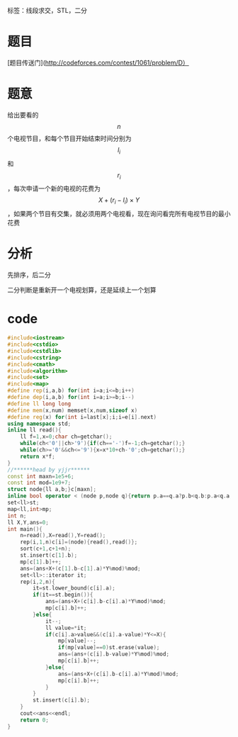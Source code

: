 ﻿---
subtitle: "线段相交问题"
tags: 
 - DP-杂题
grammar_cjkRuby: true
catalog: true
layout:  post
header-img: "img/header/P59.jpg"
preview-img: "/img/preview/P59.jpg"
---
标签：线段求交，STL，二分

# 题目

[题目传送门](http://codeforces.com/contest/1061/problem/D）

# 题意

给出要看的$$n$$个电视节目，和每个节目开始结束时间分别为$$l_i$$和$$r_i$$，每次申请一个新的电视的花费为$$X+(r_i-l_i)\times Y$$，如果两个节目有交集，就必须用两个电视看，现在询问看完所有电视节目的最小花费

# 分析

先排序，后二分

二分判断是重新开一个电视划算，还是延续上一个划算

# code
```cpp
#include<iostream>
#include<cstdio>
#include<cstdlib>
#include<cstring>
#include<cmath>
#include<algorithm>
#include<set>
#include<map>
#define rep(i,a,b) for(int i=a;i<=b;i++)
#define dep(i,a,b) for(int i=a;i>=b;i--)
#define ll long long
#define mem(x,num) memset(x,num,sizeof x)
#define reg(x) for(int i=last[x];i;i=e[i].next)
using namespace std;
inline ll read(){
    ll f=1,x=0;char ch=getchar();
    while(ch<'0'||ch>'9'){if(ch=='-')f=-1;ch=getchar();}
    while(ch>='0'&&ch<='9'){x=x*10+ch-'0';ch=getchar();}
    return x*f;
}
//******head by yjjr******
const int maxn=1e5+6;
const int mod=1e9+7;
struct node{ll a,b;}c[maxn];
inline bool operator < (node p,node q){return p.a==q.a?p.b<q.b:p.a<q.a;}
set<ll>st;
map<ll,int>mp; 
int n;
ll X,Y,ans=0;
int main(){
    n=read(),X=read(),Y=read();
    rep(i,1,n)c[i]=(node){read(),read()};
    sort(c+1,c+1+n);
    st.insert(c[1].b);
    mp[c[1].b]++;
    ans=(ans+X+(c[1].b-c[1].a)*Y%mod)%mod;
    set<ll>::iterator it;
    rep(i,2,n){
        it=st.lower_bound(c[i].a);
        if(it==st.begin()){
            ans=(ans+X+(c[i].b-c[i].a)*Y%mod)%mod;
            mp[c[i].b]++;
        }else{
            it--;
            ll value=*it;
            if(c[i].a>value&&(c[i].a-value)*Y<=X){
                mp[value]--;
                if(mp[value]==0)st.erase(value);
                ans=(ans+(c[i].b-value)*Y%mod)%mod;
                mp[c[i].b]++;
            }else{
                ans=(ans+X+(c[i].b-c[i].a)*Y%mod)%mod;
                mp[c[i].b]++;
            }
        }
        st.insert(c[i].b);
    }
    cout<<ans<<endl;
    return 0;
}
```
